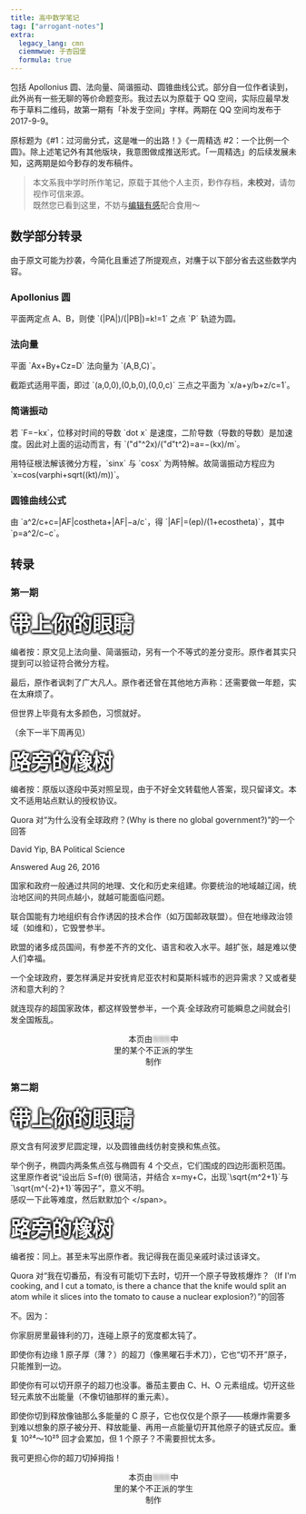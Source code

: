 ```yaml
---
title: 高中数学笔记
tag: ["arrogant-notes"]
extra:
  legacy_lang: cmn
  ciemmwue: 于杏园堡
  formula: true
---
```


包括 Apollonius 圆、法向量、简谐振动、圆锥曲线公式。部分自一位作者读到，此外尚有一些无聊的等价命题变形。我过去以为原载于 QQ 空间，实际应最早发布于草料二维码，故第一期有「补发于空间」字样。两期在 QQ 空间均发布于 2017-9-9。

原标题为《#1：过河凿分式，这是唯一的出路！》《一周精选 #2：一个比例一个圆》。除上述笔记外有其他版块，我意图做成推送形式。「一周精选」的后续发展未知，这两期是如今㝻存的发布稿件。

<!--more-->

> 本文系我中学时所作笔记，原载于其他个人主页，㝻作存档，**未校对**，请勿视作可信来源。  
> 既然您已看到这里，不妨与[编辑有感](/tags/arrogant-notes)配合食用～

## 数学部分转录

由于原文可能为抄袭，今简化且重述了所提观点，对譍于以下部分省去这些数学内容。

### Apollonius 圆

平面两定点 A、B，则使 \`(\|PA\|)/(\|PB\|)=k!=1\` 之点 \`P\` 轨迹为圆。

### 法向量

平面 \`Ax+By+Cz=D\` 法向量为 \`(A,B,C)\`。

截距式适用平面，即过 \`(a,0,0),(0,b,0),(0,0,c)\` 三点之平面为 \`x/a+y/b+z/c=1\`。

### 简谐振动

若 \`F=−kx\`，位移对时间的导数 \`dot x\` 是速度，二阶导数（导数的导数）是加速度。因此对上面的运动而言，有 \`(\"d\"^2x)/(\"d\"t^2)=a=−(kx)/m\`。

用特征根法解该微分方程，\`sinx\` 与 \`cosx\` 为两特解。故简谐振动方程应为 \`x=cos(varphi+sqrt((kt)/m))\`。

### 圆锥曲线公式

由 \`a^2/c+c=\|AF\|costheta+\|AF\|−a/c\`，得 \`\|AF\|=(ep)/(1+ecostheta)\`，其中 \`p=a^2/c−c\`。

## 转录

### 第一期

<span style="text-align:center;font-weight:bold;display:inline-block;color:white;text-shadow:rgb(0, 0, 0) 1px 0px 4px, rgb(0, 0, 0) 0px 1px 4px, rgb(0, 0, 0) 0px -1px 4px, rgb(0, 0, 0) -1px 0px 4px;font-size:36px">带上你的眼睛</span>

<p class="ml-smaller">编者按：原文见上法向量、简谐振动，另有一个不等式的差分变形。原作者其实只提到可以验证符合微分方程。</p>

最后，原作者讽刺了广大凡人。原作者还曾在其他地方声称：还需要做一年题，实在太麻烦了。

但世界上毕竟有太多颜色，习惯就好。

（余下一半下周再见）

<span style="text-align:center;font-weight:bold;display:inline-block;color:white;text-shadow:rgb(0, 0, 0) 1px 0px 4px, rgb(0, 0, 0) 0px 1px 4px, rgb(0, 0, 0) 0px -1px 4px, rgb(0, 0, 0) -1px 0px 4px;font-size:36px">路旁的橡树</span>

<p class="ml-smaller">编者按：原版以逐段中英对照呈现，由于不好全文转载他人答案，现只留译文。本文不适用站点默认的授权协议。</p>

Quora 对“为什么没有全球政府？(Why is there no global government?)”的一个回答

David Yip, BA Political Science

Answered Aug 26, 2016

国家和政府一般通过共同的地理、文化和历史来组建。你要统治的地域越辽阔，统治地区间的共同点越小，就越可能面临问题。

联合国能有力地组织有合作诱因的技术合作（如万国邮政联盟）。但在地缘政治领域（如维和），它毁誉参半。

欧盟的诸多成员国间，有参差不齐的文化、语言和收入水平。越扩张，越是难以使人们幸福。

一个全球政府，要怎样满足并安抚肯尼亚农村和莫斯科城市的迥异需求？又或者斐济和意大利的？

就连现存的超国家政体，都这样毁誉参半，一个真·全球政府可能瞬息之间就会引发全国叛乱。

<p style="text-align:center">本页由<span style="filter:blur(2px)">⚿⚿⚿</span>中<br>里的某个不正派的学生<br>制作</p>

### 第二期

<span style="text-align:center;font-weight:bold;display:inline-block;color:white;text-shadow:rgb(0, 0, 0) 1px 0px 4px, rgb(0, 0, 0) 0px 1px 4px, rgb(0, 0, 0) 0px -1px 4px, rgb(0, 0, 0) -1px 0px 4px;font-size:36px">带上你的眼睛</span>

<p class="ml-smaller">原文含有阿波罗尼圆定理，以及圆锥曲线仿射变换和焦点弦。</p>

举个例子，椭圆内两条焦点弦与椭圆有 4 个交点，它们围成的四边形面积范围。  
这里原作者说“设出后 S=f(θ) 很简洁，并结合 x=my+C，出现\`\sqrt{m^2+1}\`与\`\sqrt{m^{-2}+1}\`等因子”，意义不明。  
感叹一下此等难度，然后默默加个 &lt;/span&gt;。  

<span style="text-align:center;font-weight:bold;display:inline-block;color:white;text-shadow:rgb(0, 0, 0) 1px 0px 4px, rgb(0, 0, 0) 0px 1px 4px, rgb(0, 0, 0) 0px -1px 4px, rgb(0, 0, 0) -1px 0px 4px;font-size:36px">路旁的橡树</span>

<p class="ml-smaller">编者按：同上。甚至未写出原作者。我记得我在面见亲戚时读过该译文。</p>

Quora 对“我在切番茄，有没有可能切下去时，切开一个原子导致核爆炸？（If I'm cooking, and I cut a tomato, is there a chance that the knife would split an atom while it slices into the tomato to cause a nuclear explosion?）”的回答

不。因为：

你家厨房里最锋利的刀，连碰上原子的宽度都太钝了。

即使你有边缘 1 原子厚（薄？）的超刀（像黑曜石手术刀），它也“切不开”原子，只能推到一边。

即使你有可以切开原子的超刀也没事。番茄主要由 C、H、O 元素组成。切开这些轻元素放不出能量（不像切铀那样的重元素）。

即使你切到释放像铀那么多能量的 C 原子，它也仅仅是个原子——核爆炸需要多到难以想象的原子被分开、释放能量、再用一点能量切开其他原子的链式反应。重复 10²⁴～10²⁵ 回才会累加，但 1 个原子？不需要担忧太多。

我可更担心你的超刀切掉拇指！

<p style="text-align:center">本页由<span style="filter:blur(2px)">⚿⚿⚿</span>中<br>里的某个不正派的学生<br>制作</p>
